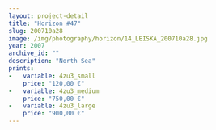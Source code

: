 ```yaml
---
layout: project-detail
title: "Horizon #47"
slug: 200710a28
image: /img/photography/horizon/14_LEISKA_200710a28.jpg
year: 2007
archive_id: ""
description: "North Sea"
prints: 
-   variable: 4zu3_small
    price: "120,00 €"
-   variable: 4zu3_medium
    price: "750,00 €"
-   variable: 4zu3_large
    price: "900,00 €"
---
```

